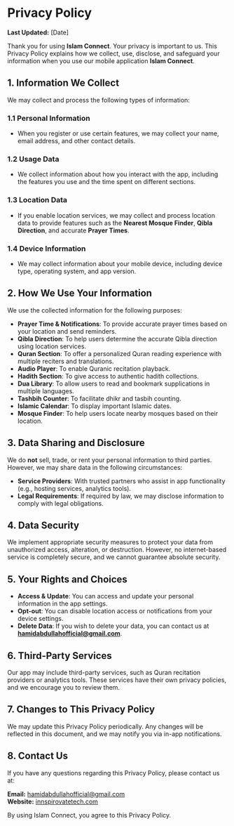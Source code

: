 # Privacy Policy

**Last Updated:** [Date]

Thank you for using **Islam Connect**. Your privacy is important to us. This Privacy Policy explains how we collect, use, disclose, and safeguard your information when you use our mobile application **Islam Connect**.

## 1. Information We Collect
We may collect and process the following types of information:

### 1.1 Personal Information
- When you register or use certain features, we may collect your name, email address, and other contact details.

### 1.2 Usage Data
- We collect information about how you interact with the app, including the features you use and the time spent on different sections.

### 1.3 Location Data
- If you enable location services, we may collect and process location data to provide features such as the **Nearest Mosque Finder**, **Qibla Direction**, and accurate **Prayer Times**.

### 1.4 Device Information
- We may collect information about your mobile device, including device type, operating system, and app version.

## 2. How We Use Your Information
We use the collected information for the following purposes:

- **Prayer Time & Notifications**: To provide accurate prayer times based on your location and send reminders.
- **Qibla Direction**: To help users determine the accurate Qibla direction using location services.
- **Quran Section**: To offer a personalized Quran reading experience with multiple reciters and translations.
- **Audio Player**: To enable Quranic recitation playback.
- **Hadith Section**: To give access to authentic hadith collections.
- **Dua Library**: To allow users to read and bookmark supplications in multiple languages.
- **Tashbih Counter**: To facilitate dhikr and tasbih counting.
- **Islamic Calendar**: To display important Islamic dates.
- **Mosque Finder**: To help users locate nearby mosques based on their location.

## 3. Data Sharing and Disclosure
We do **not** sell, trade, or rent your personal information to third parties. However, we may share data in the following circumstances:

- **Service Providers**: With trusted partners who assist in app functionality (e.g., hosting services, analytics tools).
- **Legal Requirements**: If required by law, we may disclose information to comply with legal obligations.

## 4. Data Security
We implement appropriate security measures to protect your data from unauthorized access, alteration, or destruction. However, no internet-based service is completely secure, and we cannot guarantee absolute security.

## 5. Your Rights and Choices
- **Access & Update**: You can access and update your personal information in the app settings.
- **Opt-out**: You can disable location access or notifications from your device settings.
- **Delete Data**: If you wish to delete your data, you can contact us at **hamidabdullahofficial@gmail.com**.

## 6. Third-Party Services
Our app may include third-party services, such as Quran recitation providers or analytics tools. These services have their own privacy policies, and we encourage you to review them.

## 7. Changes to This Privacy Policy
We may update this Privacy Policy periodically. Any changes will be reflected in this document, and we may notify you via in-app notifications.

## 8. Contact Us
If you have any questions regarding this Privacy Policy, please contact us at:

**Email:** hamidabdullahofficial@gmail.com  
**Website:** [innspirovatetech.com](https://innspirovatetech.com)

By using Islam Connect, you agree to this Privacy Policy.


